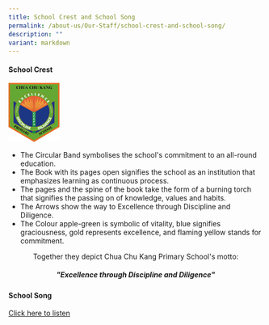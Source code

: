 ```yaml
---
title: School Crest and School Song
permalink: /about-us/Our-Staff/school-crest-and-school-song/
description: ""
variant: markdown
---
```

#### School Crest

<img src="/images/CCK-Logo-b-colour-200.png" style="width:20%">
		 
* The Circular Band symbolises the school's commitment to an all-round education.
*   The Book with its pages open signifies the school as an institution that emphasizes learning as continuous process.
*   The pages and the spine of the book take the form of a burning torch that signifies the passing on of knowledge, values and habits.
*   The Arrows show the way to Excellence through Discipline and Diligence.
*   The Colour apple-green is symbolic of vitality, blue signifies graciousness, gold represents excellence, and flaming yellow stands for commitment.

<center>Together they depict Chua Chu Kang Primary School's motto:<h5>"Excellence through Discipline and Diligence"</h5></center>

#### School Song

[Click here to listen](https://soundcloud.com/cckpsofficial/cck-ps-school-song?utm_source=clipboard&amp;utm_medium=text&amp;utm_campaign=social_sharing)